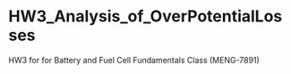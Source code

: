 # HW3_Analysis_of_OverPotentialLosses
HW3 for for Battery and Fuel Cell Fundamentals Class (MENG-7891)

